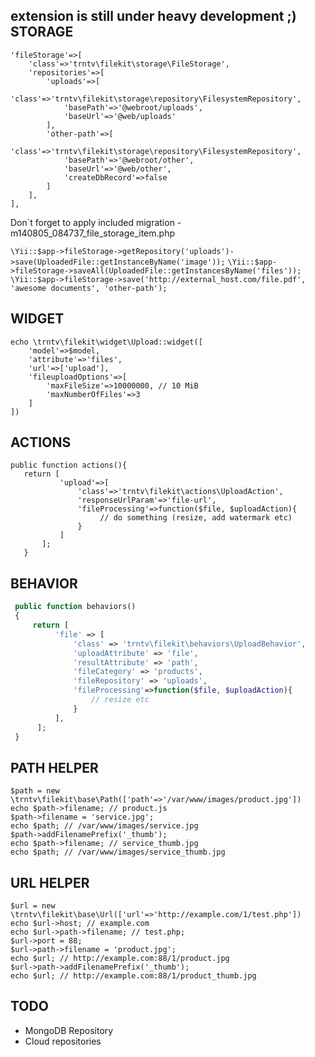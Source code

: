 extension is still under heavy development ;)
STORAGE
-------
```
'fileStorage'=>[
    'class'=>'trntv\filekit\storage\FileStorage',
    'repositories'=>[
        'uploads'=>[
            'class'=>'trntv\filekit\storage\repository\FilesystemRepository',
            'basePath'=>'@webroot/uploads',
            'baseUrl'=>'@web/uploads'
        ],
        'other-path'=>[
            'class'=>'trntv\filekit\storage\repository\FilesystemRepository',
            'basePath'=>'@webroot/other',
            'baseUrl'=>'@web/other',
            'createDbRecord'=>false
        ]
    ],
],
```
Don`t forget to apply included migration - m140805_084737_file_storage_item.php

`` \Yii::$app->fileStorage->getRepository('uploads')->save(UploadedFile::getInstanceByName('image')); ``
`` \Yii::$app->fileStorage->saveAll(UploadedFile::getInstancesByName('files')); ``
`` \Yii::$app->fileStorage->save('http://external_host.com/file.pdf', 'awesome documents', 'other-path'); ``

WIDGET
------
```
echo \trntv\filekit\widget\Upload::widget([
    'model'=>$model,
    'attribute'=>'files',
    'url'=>['upload'],
    'fileuploadOptions'=>[
        'maxFileSize'=>10000000, // 10 MiB
        'maxNumberOfFiles'=>3
    ]
])
```
ACTIONS
-------
```
public function actions(){
   return [
           'upload'=>[
               'class'=>'trntv\filekit\actions\UploadAction',
               'responseUrlParam'=>'file-url',
               'fileProcessing'=>function($file, $uploadAction){
                    // do something (resize, add watermark etc)
               }
           ]
       ];
   }
```
BEHAVIOR
--------
```php
 public function behaviors()
 {
     return [
          'file' => [
              'class' => 'trntv\filekit\behaviors\UploadBehavior',
              'uploadAttribute' => 'file',
              'resultAttribute' => 'path',
              'fileCategory' => 'products',
              'fileRepository' => 'uploads',
              'fileProcessing'=>function($file, $uploadAction){
                  // resize etc
              }
          ],
      ];
 }
```
PATH HELPER
-----------
```
$path = new \trntv\filekit\base\Path(['path'=>'/var/www/images/product.jpg'])
echo $path->filename; // product.js
$path->filename = 'service.jpg';
echo $path; // /var/www/images/service.jpg
$path->addFilenamePrefix('_thumb');
echo $path->filename; // service_thumb.jpg
echo $path; // /var/www/images/service_thumb.jpg
```
URL HELPER
-----------
```
$url = new \trntv\filekit\base\Url(['url'=>'http://example.com/1/test.php'])
echo $url->host; // example.com
echo $url->path->filename; // test.php;
$url->port = 88;
$url->path->filename = 'product.jpg';
echo $url; // http://example.com:88/1/product.jpg
$url->path->addFilenamePrefix('_thumb');
echo $url; // http://example.com:88/1/product_thumb.jpg
```

TODO
----
- MongoDB Repository
- Cloud repositories